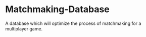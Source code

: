# Matchmaking-Database
A database which will optimize the process of matchmaking for a multiplayer game.
